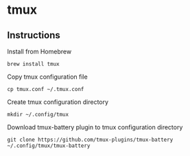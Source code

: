 # tmux

## Instructions

Install from Homebrew
```
brew install tmux
```

Copy tmux configuration file
```
cp tmux.conf ~/.tmux.conf
```

Create tmux configuration directory
```
mkdir ~/.config/tmux
```

Download tmux-battery plugin to tmux configuration directory
```
git clone https://github.com/tmux-plugins/tmux-battery ~/.config/tmux/tmux-battery
```
